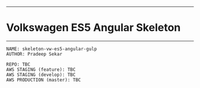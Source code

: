 ----
# Volkswagen ES5 Angular Skeleton
----

~~~~
NAME: skeleton-vw-es5-angular-gulp
AUTHOR: Pradeep Sekar

REPO: TBC
AWS STAGING (feature): TBC
AWS STAGING (develop): TBC
AWS PRODUCTION (master): TBC
~~~~
